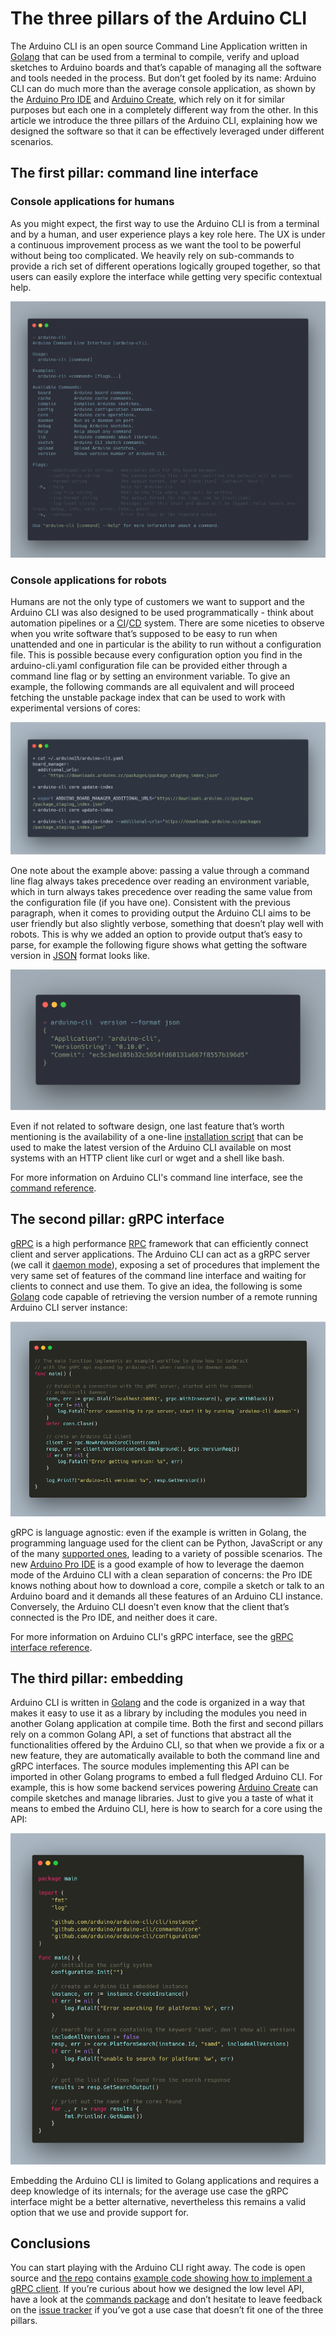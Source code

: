 # The three pillars of the Arduino CLI

The Arduino CLI is an open source Command Line Application written in [Golang]
that can be used from a terminal to compile, verify and upload sketches to
Arduino boards and that’s capable of managing all the software and tools needed
in the process. But don’t get fooled by its name: Arduino CLI can do much more
than the average console application, as shown by the [Arduino Pro IDE] and
[Arduino Create], which rely on it for similar purposes but each one in a
completely different way from the other. In this article we introduce the three
pillars of the Arduino CLI, explaining how we designed the software so that it
can be effectively leveraged under different scenarios.

## The first pillar: command line interface

### Console applications for humans

As you might expect, the first way to use the Arduino CLI is from a terminal and
by a human, and user experience plays a key role here. The UX is under a
continuous improvement process as we want the tool to be powerful without being
too complicated. We heavily rely on sub-commands to provide a rich set of
different operations logically grouped together, so that users can easily
explore the interface while getting very specific contextual help.

![contextual help screenshot][]

### Console applications for robots

Humans are not the only type of customers we want to support and the Arduino CLI
was also designed to be used programmatically - think about automation pipelines
or a [CI][continuous integration]/[CD][continuous deployment] system.
There are some niceties to observe when you write software that’s supposed to be
easy to run when unattended and one in particular is the ability to run without
a configuration file. This is possible because every configuration option you
find in the arduino-cli.yaml configuration file can be provided either through a
command line flag or by setting an environment variable. To give an example, the
following commands are all equivalent and will proceed fetching the unstable
package index that can be used to work with experimental versions of cores:

![configuration methods screenshot][]

One note about the example above: passing a value through a command line flag
always takes precedence over reading an environment variable, which in turn
always takes precedence over reading the same value from the configuration file
(if you have one).
Consistent with the previous paragraph, when it comes to providing output the
Arduino CLI aims to be user friendly but also slightly verbose, something that
doesn’t play well with robots. This is why we added an option to provide output
that’s easy to parse, for example the following figure shows what getting the
software version in [JSON] format looks like.

![JSON output screenshot][]

Even if not related to software design, one last feature that’s worth mentioning
is the availability of a one-line [installation script] that can be used to make
the latest version of the Arduino CLI available on most systems with an HTTP
client like curl or wget and a shell like bash.

For more information on Arduino CLI's command line interface, see the
[command reference].

## The second pillar: gRPC interface

[gRPC] is a high performance [RPC] framework that can efficiently connect client
and server applications. The Arduino CLI can act as a gRPC server (we call it
[daemon mode]), exposing a set of procedures that implement the very same set of
features of the command line interface and waiting for clients to connect and
use them. To give an idea, the following is some [Golang] code capable of
retrieving the version number of a remote running Arduino CLI server instance:

![gRPC interface screenshot][]

gRPC is language agnostic: even if the example is written in Golang, the
programming language used for the client can be Python, JavaScript or any of the
many [supported ones][gRPC supported languages], leading to a variety of
possible scenarios. The new [Arduino Pro IDE] is a good example of how to
leverage the daemon mode of the Arduino CLI with a clean separation of concerns:
the Pro IDE knows nothing about how to download a core, compile a sketch or talk
to an Arduino board and it demands all these features of an Arduino CLI instance.
Conversely, the Arduino CLI doesn’t even know that the client that’s connected
is the Pro IDE, and neither does it care.

For more information on Arduino CLI's gRPC interface, see the
[gRPC interface reference].

## The third pillar: embedding

Arduino CLI is written in [Golang] and the code is organized in a way that makes
it easy to use it as a library by including the modules you need in another
Golang application at compile time. Both the first and second pillars rely on a
common Golang API, a set of functions that abstract all the functionalities
offered by the Arduino CLI, so that when we provide a fix or a new feature, they
are automatically available to both the command line and gRPC interfaces.
The source modules implementing this API can be imported in other Golang
programs to embed a full fledged Arduino CLI. For example, this is how some
backend services powering [Arduino Create] can compile sketches and manage
libraries. Just to give you a taste of what it means to embed the Arduino CLI,
here is how to search for a core using the API:

![Go library interface screenshot][]

Embedding the Arduino CLI is limited to Golang applications and requires a deep
knowledge of its internals; for the average use case the gRPC interface might be
a better alternative, nevertheless this remains a valid option that we use and
provide support for.

## Conclusions

You can start playing with the Arduino CLI right away. The code is open source
and [the repo][Arduino CLI repository] contains
[example code showing how to implement a gRPC client][gRPC client example]. If
you’re curious about how we designed the low level API, have a look at the
[commands package] and don’t hesitate to leave feedback on the [issue tracker]
if you’ve got a use case that doesn’t fit one of the three pillars.


[Golang]: https://golang.org/
[Arduino Pro IDE]: https://www.arduino.cc/pro/arduino-pro-ide
[Arduino Create]: https://create.arduino.cc
[continuous integration]: https://en.wikipedia.org/wiki/Continuous_integration
[continuous deployment]: https://en.wikipedia.org/wiki/Continuous_deployment
[JSON]: https://www.json.org
[installation script]: installation.md#use-the-install-script
[command reference]: ../commands/arduino-cli
[gRPC]: https://grpc.io/
[RPC]: https://en.wikipedia.org/wiki/Remote_procedure_call
[daemon mode]: ../commands/arduino-cli_daemon
[gRPC interface reference]: ../rpc/commands
[gRPC supported languages]: https://grpc.io/docs/languages/
[Arduino CLI repository]: https://github.com/arduino/arduino-cli
[gRPC client example]: https://github.com/arduino/arduino-cli/blob/master/client_example
[commands package]: https://github.com/arduino/arduino-cli/tree/master/commands
[issue tracker]: https://github.com/arduino/arduino-cli/issues

[contextual help screenshot]: img/CLI_contextual_help_screenshot.png
[configuration methods screenshot]: img/CLI_configuration_methods_screenshot.png
[JSON output screenshot]: img/CLI_JSON_output_screenshot.png
[gRPC interface screenshot]: img/CLI_gRPC_interface_screenshot.png
[Go library interface screenshot]: img/CLI_Go_library_interface_screenshot.png
